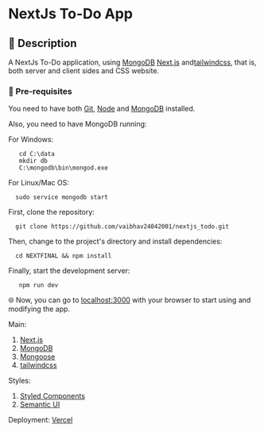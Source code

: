 # NextJs To-Do App

## 📑 Description

A NextJs To-Do application, using [MongoDB](https://mongodb.com/)  [Next.js](https://nextjs.org/) and[tailwindcss](https://tailwindcss.com/), that is, both server and client sides and CSS website.


### 📜 Pre-requisites

You need to have both [Git](https://git-scm.com/), [Node](https://nodejs.org/) and [MongoDB](https://www.mongodb.com/try/download/community) installed.

Also, you need to have MongoDB running:

For Windows:

```shell
   cd C:\data
   mkdir db
   C:\mongodb\bin\mongod.exe
```

For Linux/Mac OS:

```shell
  sudo service mongodb start
```

First, clone the repository:

```shell
  git clone https://github.com/vaibhav24042001/nextjs_todo.git
```

Then, change to the project's directory and install dependencies:

```shell
  cd NEXTFINAL && npm install
```

Finally, start the development server:

```shell
   npm run dev
```

🌐 Now, you can go to [localhost:3000](http://localhost:3000) with your browser to start using and modifying the app.



Main:

1. [Next.js](https://nextjs.org)
1. [MongoDB](https://www.mongodb.com)
1. [Mongoose](https://mongoosejs.com)
1. [tailwindcss](https://tailwindcss.com/)

Styles:

1. [Styled Components](https://styled-components.com)
1. [Semantic UI](https://semantic-ui.com)

Deployment: [Vercel](https://vercel.com)
